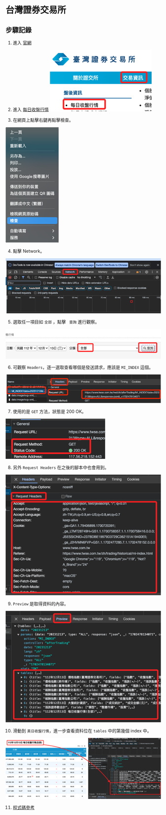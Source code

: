 # 台灣證券交易所


## 步驟記錄

1. 進入 [官網](https://www.twse.com.tw/zh/index.html)

2. 進入 [每日收盤行情](https://www.twse.com.tw/zh/trading/historical/mi-index.html)
![](images/img_01.png)

3. 在網頁上點擊右鍵再點擊檢查。

![](images/img_02.png)

4. 點擊 Network。

![](images/img_03.png)

5. 選取任一項目如 `全部` ，點擊 ` 查詢` 進行觀察。

![](images/img_05.png)

6. 可觀察 `Headers`，逐一選取查看哪個是發送請求，應該是 `MI_INDEX` 這個。

![](images/img_06.png)

7. 使用的是 `GET` 方法，狀態是 200 OK。

![](images/img_07.png)

8. 另外 `Request Headers` 在之後的腳本中也會用到。

![](images/img_08.png)

9. `Preview` 是取得資料的內容。

![](images/img_09.png)

10. 滑動到 `美日收盤行情`，進一步查看資料位在 `tables` 中的第幾個 index 中。

![](images/img_10.png)

11. [程式碼參考](https://github.com/FinMind/FinMindBook/blob/master/DataEngineering/Chapter5/5.2/src/twse_crawler.py)